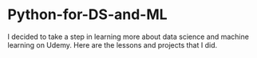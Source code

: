 # Python-for-DS-and-ML

I decided to take a step in learning more about data science and machine learning on Udemy.
Here are the lessons and projects that I did.
